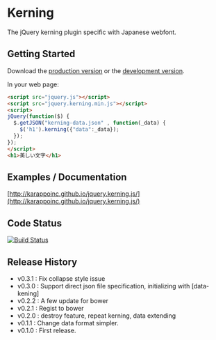 # Kerning

The jQuery kerning plugin specific with Japanese webfont.

## Getting Started
Download the [production version][min] or the [development version][max].

[min]: https://raw.github.com/karappoinc/jquery.kerning.js/master/dist/jquery.kerning.min.js
[max]: https://raw.github.com/karappoinc/jquery.kerning.js/master/dist/jquery.kerning.js

In your web page:

```html
<script src="jquery.js"></script>
<script src="jquery.kerning.min.js"></script>
<script>
jQuery(function($) {
  $.getJSON("kerning-data.json" , function(_data) {
    $('h1').kerning({"data":_data});
  });
});
</script>
<h1>美しい文字</h1>
```

## Examples / Documentation
[http://karappoinc.github.io/jquery.kerning.js/](http://karappoinc.github.io/jquery.kerning.js/)


## Code Status

[![Build Status](https://travis-ci.org/KarappoInc/jquery.kerning.js.png?branch=master)](https://travis-ci.org/KarappoInc/jquery.kerning.js)


## Release History

- v0.3.1 : Fix collapse style issue
- v0.3.0 : Support direct json file specification, initializing with [data-kening]
- v0.2.2 : A few update for bower
- v0.2.1 : Regist to bower
- v0.2.0 : destroy feature, repeat kerning, data extending
- v0.1.1 : Change data format simpler.
- v0.1.0 : First release.
